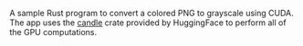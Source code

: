 A sample Rust program to convert a colored PNG to grayscale using CUDA. The app uses the [candle](https://github.com/huggingface/candle) crate provided by HuggingFace to perform all of the GPU computations.
